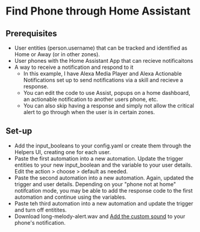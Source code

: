 # Find Phone through Home Assistant

## Prerequisites
- User entities (person.username) that can be tracked and identified as Home or Away (or in other zones).
- User phones with the Home Assistant App that can recieve notificaitons
- A way to receive a notification and respond to it
  - In this example, I have Alexa Media Player and Alexa Actionable Notifications set up to send notifications 
via a skill and recieve a response.
  - You can edit the code to use Assist, popups on a home dashboard, an actionable notification to another
users phone, etc.
  - You can also skip having a response and simply not allow the critical alert to go through when the user
is in certain zones.

## Set-up
- Add the input_booleans to your config.yaml or create them through the Helpers UI, creating one for each user.
- Paste the first automation into a new automation. Update the trigger entities to your new input_boolean and the variable to your user details. Edit the action > choose > default as needed.
- Paste the second automation into a new automation. Again, updated the trigger and user details. Depending on your "phone not at home" notifcation mode, you may be able to add the response code to the first automation and continue using the variables.
- Paste teh third automation into a new automation and update the trigger and turn off entitites.
- Download long-melody-alert.wav and [Add the custom sound](https://companion.home-assistant.io/docs/notifications/notification-sounds/#:~:text=In%20the%20Home%20Assistant%20companion,sounds%20you%20wish%20to%20add.) to your phone's notification. 

